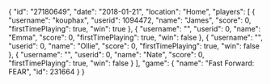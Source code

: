 {
  "id": "27180649",
  "date": "2018-01-21",
  "location": "Home",
  "players": [
    {
      "username": "kouphax",
      "userid": 1094472,
      "name": "James",
      "score": 0,
      "firstTimePlaying": true,
      "win": true
    },
    {
      "username": "",
      "userid": 0,
      "name": "Emma",
      "score": 0,
      "firstTimePlaying": true,
      "win": false
    },
    {
      "username": "",
      "userid": 0,
      "name": "Ollie",
      "score": 0,
      "firstTimePlaying": true,
      "win": false
    },
    {
      "username": "",
      "userid": 0,
      "name": "Nate",
      "score": 0,
      "firstTimePlaying": true,
      "win": false
    }
  ],
  "game": {
    "name": "Fast Forward: FEAR",
    "id": 231664
  }
}
